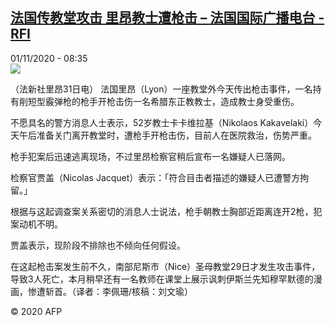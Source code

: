 <!--1604221015000-->
[法国传教堂攻击 里昂教士遭枪击 – 法国国际广播电台 - RFI](http://www.rfi.fr//cn/contenu/20201101-%E6%B3%95%E5%9B%BD%E4%BC%A0%E6%95%99%E5%A0%82%E6%94%BB%E5%87%BB-%E9%87%8C%E6%98%82%E6%95%99%E5%A3%AB%E9%81%AD%E6%9E%AA%E5%87%BB)
------

<div>01/11/2020 - 08:35</div><img src="https://s.rfi.fr/media/display/705a6b80-1c18-11eb-87a5-005056bf87d6/w:310/p:16x9/int0011b.201101153502.jpg"><div class="t-content__body u-clearfix"><p>（法新社里昂31日电）    法国里昂（Lyon）一座教堂外今天传出枪击事件，一名持有削短型霰弹枪的枪手开枪击伤一名希腊东正教教士，造成教士身受重伤。</p><p>    不愿具名的警方消息人士表示，52岁教士卡卡维拉基（Nikolaos Kakavelaki）今天午后准备关门离开教堂时，遭枪手开枪击伤，目前人在医院救治，伤势严重。</p><p>    枪手犯案后迅速逃离现场，不过里昂检察官稍后宣布一名嫌疑人已落网。</p><p>    检察官贾盖（Nicolas Jacquet）表示：「符合目击者描述的嫌疑人已遭警方拘留。」</p><p>    根据与这起调查案关系密切的消息人士说法，枪手朝教士胸部近距离连开2枪，犯案动机不明。</p><p>    贾盖表示，现阶段不排除也不倾向任何假设。</p><p>    在这起枪击案发生前不久，南部尼斯市（Nice）圣母教堂29日才发生攻击事件，导致3人死亡，本月稍早还有一名教师在课堂上展示讽刺伊斯兰先知穆罕默德的漫画，惨遭斩首。（译者：李佩珊/核稿：刘文瑜）</p><p class="t-copyright">© 2020 AFP</p>        </div>
